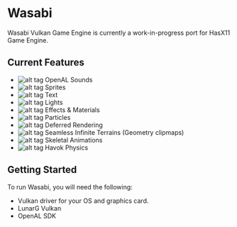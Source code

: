 # Wasabi
Wasabi Vulkan Game Engine is currently a work-in-progress port for HasX11 Game Engine.

## Current Features
[tick]: https://github.com/Hasan-Jawaheri/Wasabi/tree/master/gitstuff/tick.png
[prog]: https://github.com/Hasan-Jawaheri/Wasabi/tree/master/gitstuff/wip.ico

* ![alt tag][tick] OpenAL Sounds
* ![alt tag][tick] Sprites
* ![alt tag][tick] Text
* ![alt tag][tick] Lights
* ![alt tag][tick] Effects & Materials
* ![alt tag][prog] Particles
* ![alt tag][prog] Deferred Rendering
* ![alt tag][prog] Seamless Infinite Terrains (Geometry clipmaps)
* ![alt tag][prog] Skeletal Animations
* ![alt tag][tick] Havok Physics

## Getting Started

To run Wasabi, you will need the following:

* Vulkan driver for your OS and graphics card.
* LunarG Vulkan
* OpenAL SDK
